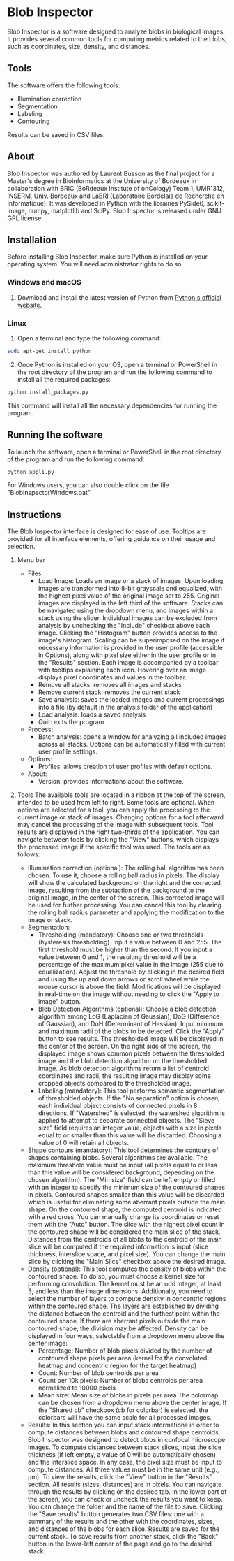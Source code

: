 # Blob Inspector

Blob Inspector is a software designed to analyze blobs in biological images. It provides several common tools
for computing metrics related to the blobs, such as coordinates, size, density, and distances.

## Tools

The software offers the following tools:
- Illumination correction
- Segmentation
- Labeling
- Contouring

Results can be saved in CSV files.

## About

Blob Inspector was authored by Laurent Busson as the final project for a Master's degree in Bioinformatics at
the University of Bordeaux in collaboration with BRIC (BoRdeaux Institute of onCology) Team 1, UMR1312, INSERM,
Univ. Bordeaux and LaBRI (Laboratoire Bordelais de Recherche en Informatique).
It was developed in Python with the librairies PySide6, scikit-image, numpy, matplotlib and SciPy.
Blob Inspector is released under GNU GPL license.

## Installation

Before installing Blob Inspector, make sure Python is installed on your operating system. You will need
administrator rights to do so.

### Windows and macOS
1. Download and install the latest version of Python from [Python's official website](https://www.python.org/).
   
### Linux
1. Open a terminal and type the following command:
```bash
sudo apt-get install python
```

2. Once Python is installed on your OS, open a terminal or PowerShell in the root directory of
the program and run the following command to install all the required packages:
```bash
python install_packages.py
```
This command will install all the necessary dependencies for running the program.

## Running the software

To launch the software, open a terminal or PowerShell in the root directory of the program and 
run the following command:
```bash
python appli.py
```

For Windows users, you can also double click on the file "BlobInspectorWindows.bat"

## Instructions
The Blob Inspector interface is designed for ease of use. Tooltips are provided for all interface
elements, offering guidance on their usage and selection.

1. Menu bar
    - Files:
        - Load Image: Loads an image or a stack of images. Upon loading, images are transformed into
        8-bit grayscale and equalized, with the highest pixel value of the original image set to 255.
        Original images are displayed in the left third of the software. Stacks can be navigated using
        the dropdown menu, and images within a stack using the slider. Individual images can be excluded
        from analysis by unchecking the "Include" checkbox above each image. Clicking the "Histogram"
        button provides access to the image's histogram. Scaling can be superimposed on the image if
        necessary information is provided in the user profile (accessible in Options), along with pixel
        size either in the user profile or in the "Results" section. Each image is accompanied by a
        toolbar with tooltips explaining each icon. Hovering over an image displays pixel coordinates
        and values in the toolbar.
        - Remove all stacks: removes all images and stacks
        - Remove current stack: removes the current stack
        - Save analysis: saves the loaded images and current processings into a file (by default in the
        analysis folder of the application)
        - Load analysis: loads a saved analysis
        - Quit: exits the program
    - Process:
        - Batch analysis: opens a window for analyzing all included images across all stacks. Options
        can be automatically filled with current user profile settings.
    - Options:
        - Profiles: allows creation of user profiles with default options.
    - About:
        - Version: provides informations about the software.

2. Tools
    The available tools are located in a ribbon at the top of the screen, intended to be used from left
    to right. Some tools are optional. When options are selected for a tool, you can apply the processing
    to the current image or stack of images. Changing options for a tool afterward may cancel the processing
    of the image with subsequent tools. Tool results are displayed in the right two-thirds of the application.
    You can navigate between tools by clicking the "View" buttons, which displays the processed image if the
    specific tool was used. The tools are as follows:
    - Illumination correction (optional):
    The rolling ball algorithm has been chosen. To use it, choose a rolling ball radius in pixels. The display
    will show the calculated background on the right and the corrected image, resulting from the subtaction of
    the background to the original image, in the center of the screen. This corrected image will be used for
    further processing. You can cancel this tool by clearing the rolling ball radius parameter and applying
    the modification to the image or stack.
    - Segmentation:
        - Thresholding (mandatory): Choose one or two thresholds (hysteresis thresholding). Input a value
        between 0 and 255. The first threshold must be higher than the second. If you input a value between
        0 and 1, the resulting threshold will be a percentage of the maximum pixel value in the image
        (255 due to equalization). Adjust the threshold by clicking in the desired field and using the up and
        down arrows or scroll wheel while the mouse cursor is above the field. Modifications will be displayed
        in real-time on the image without needing to click the "Apply to image" button.
        - Blob Detection Algorithms (optional): Choose a blob detection algorithm among LoG (Laplacian of
        Gaussian), DoG (Difference of Gaussian), and DoH (Determinant of Hessian). Input minimum and maximum
        radii of the blobs to be detected. Click the "Apply" button to see results. The thresholded image will
        be displayed in the center of the screen. On the right side of the screen, the displayed image shows
        common pixels between the thresholded image and the blob detection algorithm on the thresholded image.
        As blob detection algorithms return a list of centroid coordinates and radii, the resulting image may
        display some cropped objects compared to the thresholded image.
        - Labeling (mandatory):
    This tool performs semantic segmentation of thresholded objects. If the "No separation" option is chosen,
    each individual object consists of connected pixels in 8 directions. If "Watershed" is selected, the
    watershed algorithm is applied to attempt to separate connected objects. The "Sieve size" field requires
    an integer value; objects with a size in pixels equal to or smaller than this value will be discarded.
    Choosing a value of 0 will retain all objects.
    - Shape contours (mandatory):
    This tool determines the contours of shapes containing blobs. Several algorithms are available. The maximum
    threshold value must be input (all pixels equal to or less than this value will be considered background,
    depending on the chosen algorithm). The "Min size" field can be left empty or filled with an integer to
    specify the minimum size of the contoured shapes in pixels. Contoured shapes smaller than this value will
    be discarded which is useful for eliminating some aberrant pixels outside the main shape. On the contoured
    shape, the computed centroid is indicated with a red cross. You can manually change its coordinates or reset
    them with the "Auto" button. The slice with the highest pixel count in the contoured shape will be considered
    the main slice of the stack. Distances from the centroids of all blobs to the centroid of the main slice will
    be computed if the required information is input (slice thickness, interslice space, and pixel size). You can
    change the main slice by clicking the "Main Slice" checkbox above the desired image.
    - Density (optional):
    This tool computes the density of blobs within the contoured shape. To do so, you must choose a kernel size
    for performing convolution. The kernel must be an odd integer, at least 3, and less than the image dimensions.
    Additionally, you need to select the number of layers to compute density in concentric regions within the
    contoured shape. The layers are established by dividing the distance between the centroid and the furthest
    point within the contoured shape. If there are aberrant pixels outside the main contoured shape, the division
    may be affected.  Density can be displayed in four ways, selectable from a dropdown menu above the center image:
        - Percentage: Number of blob pixels divided by the number of contoured shape pixels per area (kernel for
        the convoluted heatmap and concentric region for the target heatmap)
        - Count: Number of blob centroids per area
        - Count per 10k pixels: Number of blobs centroids per area normalized to 10000 pixels
        - Mean size: Mean size of blobs in pixels per area
    The colormap can be chosen from a dropdown menu above the center image. If the "Shared cb" checkbox (cb for
    colorbar) is selected, the colorbars will have the same scale for all processed images.
    - Results:
    In this section you can input stack informations in order to compute distances between blobs and contoured
    shape centroids. Blob Inspector was designed to detect blobs in confocal microscope images.
    To compute distances between stack slices, input the slice thickness (if left empty, a value of 0 will be
    automatically chosen) and the interslice space. In any case, the pixel size must be input to compute distances.
    All three values must be in the same unit (e.g., µm).
    To view the results, click the "View" button in the "Results" section. All results (sizes, distances) are in
    pixels. You can navigate through the results by clicking on the desired tab. In the lower part of the screen,
    you can check or uncheck the results you want to keep. You can change the folder and the name of the file to
    save. Clicking the "Save results" button generates two CSV files: one with a summary of the results and the
    other with the coordinates, sizes, and distances of the blobs for each slice. Results are saved for the current
    stack. To save results from another stack, click the "Back" button in the lower-left corner of the page and go
    to the desired stack.

